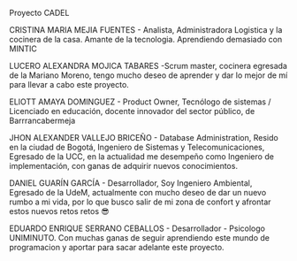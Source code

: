 ﻿Proyecto CADEL

CRISTINA MARIA MEJIA FUENTES - Analista, Administradora Logistica y la cocinera de la casa. Amante de la tecnologia. Aprendiendo demasiado con MINTIC

LUCERO ALEXANDRA MOJICA TABARES -Scrum master, cocinera egresada de la Mariano Moreno, tengo mucho deseo de aprender y dar lo mejor de mí para llevar a cabo este proyecto.

ELIOTT AMAYA DOMINGUEZ - Product Owner, Tecnólogo de sistemas / Licenciado en educación, docente innovador del sector público, de Barrrancabermeja

JHON ALEXANDER VALLEJO BRICEÑO - Database Administration, Resido en la ciudad de Bogotá, Ingeniero de Sistemas y Telecomunicaciones, Egresado de la UCC, en la actualidad me desempeño como Ingeniero de implementación, con ganas de adquirir nuevos conocimientos.

DANIEL GUARÍN GARCÍA - Desarrollador, Soy Ingeniero Ambiental, Egresado de la UdeM, actualmente con mucho deseo de dar un nuevo rumbo a mi vida, por lo que busco salir de mi zona de confort y afrontar estos nuevos retos retos 😎

EDUARDO ENRIQUE SERRANO CEBALLOS - Desarrollador - Psicologo UNIMINUTO. Con muchas ganas de seguir aprendiendo este mundo de programacion y aportar para sacar adelante este proyecto. 
 